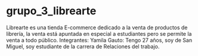 # grupo_3_librearte
Librearte es una tienda E-commerce dedicado a la venta de productos de librería, la venta está apuntada en especial a estudiantes pero se permite la venta a todo público.
Integrantes:
Yamila Gauto: Tengo 27 años, soy de San Miguel, soy estudiante de la carrera de Relaciones del trabajo.

